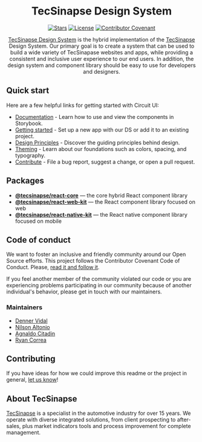 <div align="center">

# TecSinapse Design System

[![Stars](https://img.shields.io/github/stars/tecsinapse/design-system?style=social)](https://github.com/tecsinapse/design-system/) [![License](https://img.shields.io/github/license/tecsinapse/design-system)](./LICENSE.md) [![Contributor Covenant](https://img.shields.io/badge/Contributor%20Covenant-2.0-4baaaa.svg)](CODE_OF_CONDUCT.md)

[TecSinapse Design System](https://tecsinapse.github.io/design-system) is the hybrid implementation of the [TecSinapse](https://www.tecsinapse.com.br/) Design System. 
Our primary goal is to create a system that can be used to build a wide variety of TecSinapase websites and apps, while providing a consistent and inclusive user experience to our end users.
In addition, the design system and component library should be easy to use for developers and designers.

</div>

## Quick start

Here are a few helpful links for getting started with Circuit UI:

- [Documentation](https://tecsinapse.github.io/design-system) - Learn how to use and view the components in Storybook.
- [Getting started](https://tecsinapse.github.io/design-system/?path=/docs/introduction-getting-started--page) - Set up a new app with our DS or add it to an existing project.
- [Design Principles](https://tecsinapse.github.io/design-system/?path=/docs/introduction-design-principles--page) - Discover the guiding principles behind design.
- [Theming](https://tecsinapse.github.io/design-system/?path=/docs/advanced-theme--page) - Learn about our foundations such as colors, spacing, and typography.
- [Contribute](https://tecsinapse.github.io/design-system/?path=/docs/introduction-contributing--page) - File a bug report, suggest a change, or open a pull request.

## Packages

- **[@tecsinapse/react-core](./packages/react-core)** — the core hybrid React component library
- **[@tecsinapse/react-web-kit](./packages/react-web-kit)** — the React component library focused on web
- **[@tecsinapse/react-native-kit](./packages/react-native-kit)** — the React native component library focused on mobile

## Code of conduct

We want to foster an inclusive and friendly community around our Open Source efforts. This project follows the Contributor Covenant Code of Conduct. Please, [read it and follow it](./CODE_OF_CONDUCT.md).

If you feel another member of the community violated our code or you are experiencing problems participating in our community because of another individual's behavior, please get in touch with our maintainers.

### Maintainers

- [Denner Vidal](mailto:denner.vidal@tecsinapse.com.br)
- [Nilson Altonio](mailto:nilson.antonio@tecsinapse.com.br)
- [Agnaldo Citadin](mailto:agnaldo.citadin@tecsinapse.com.br)
- [Ryan Correa](mailto:ryan.correa@tecsinapse.com.br)

## Contributing

If you have ideas for how we could improve this readme or the project in general, [let us know](https://github.com/tecsinapse/design-system/issues)!

## About TecSinapse

[TecSinapse](https://www.tecsinapse.com.br/) is a specialist in the automotive industry for over 15 years.
We operate with diverse integrated solutions, from client prospecting to after-sales, plus market indicators tools and process improvement for complete management.
